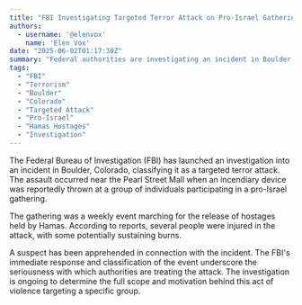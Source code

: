 ```yaml
---
title: "FBI Investigating Targeted Terror Attack on Pro-Israel Gathering in Boulder, Colorado"
authors:
  - username: '@elenvox'
    name: 'Elen Vox'
date: "2025-06-02T01:17:30Z"
summary: "Federal authorities are investigating an incident in Boulder, Colorado, where an incendiary device was thrown at a pro-Israel gathering, injuring several people. The FBI has classified the event as a targeted terror attack."
tags:
  - "FBI"
  - "Terrorism"
  - "Boulder"
  - "Colorado"
  - "Targeted Attack"
  - "Pro-Israel"
  - "Hamas Hostages"
  - "Investigation"
---
```


The Federal Bureau of Investigation (FBI) has launched an investigation into an incident in Boulder, Colorado, classifying it as a targeted terror attack. The assault occurred near the Pearl Street Mall when an incendiary device was reportedly thrown at a group of individuals participating in a pro-Israel gathering.

The gathering was a weekly event marching for the release of hostages held by Hamas. According to reports, several people were injured in the attack, with some potentially sustaining burns.

A suspect has been apprehended in connection with the incident. The FBI's immediate response and classification of the event underscore the seriousness with which authorities are treating the attack. The investigation is ongoing to determine the full scope and motivation behind this act of violence targeting a specific group.
